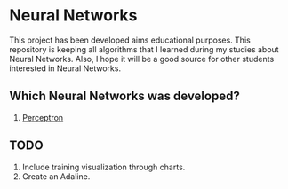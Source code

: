# Neural Networks
This project has been developed aims educational purposes. This repository is keeping all algorithms that I learned during my studies about Neural Networks.
Also, I hope it will be a good source for other students interested in Neural Networks.

## Which Neural Networks was developed?

1. [Perceptron](http://angom.myweb.cs.uwindsor.ca/teaching/cs574/le2.pdf)

## TODO
1. Include training visualization through charts.
1. Create an Adaline.